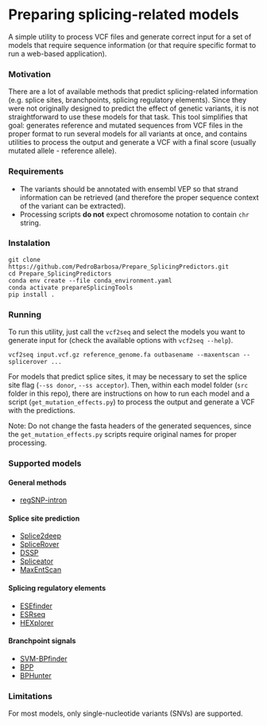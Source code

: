 # Preparing splicing-related models
A simple utility to process VCF files and generate correct input for a set of models that require sequence information (or that require specific format to run a web-based application).

### Motivation
There are a lot of available methods that predict splicing-related information (e.g. splice sites, branchpoints, splicing regulatory elements). Since they were not originally designed to predict the effect of genetic variants, it is not straightforward to use these models for that task. This tool simplifies that goal: generates reference and mutated sequences from VCF files in the proper format to run several models for all variants at once, and contains utilities to process the output and generate a VCF with a final score (usually mutated allele - reference allele).

### Requirements 
* The variants should be annotated with ensembl VEP so that strand information can be retrieved (and therefore the proper sequence context of the variant can be extracted).
* Processing scripts **do not** expect chromosome notation to contain `chr` string.


### Instalation
```
git clone https://github.com/PedroBarbosa/Prepare_SplicingPredictors.git
cd Prepare_SplicingPredictors
conda env create --file conda_environment.yaml 
conda activate prepareSplicingTools
pip install .
```
### Running 
To run this utility, just call the `vcf2seq` and select the models you want to generate input for (check the available options with `vcf2seq --help`).
```
vcf2seq input.vcf.gz reference_genome.fa outbasename --maxentscan --splicerover ...
```

For models that predict splice sites, it may be necessary to set the splice site flag (`--ss donor`, `--ss acceptor`).
Then, within each model folder (`src` folder in this repo), there are instructions on how to run each model and a script (`get_mutation_effects.py`) to process the output and generate a VCF with the predictions.

Note: Do not change the fasta headers of the generated sequences, since the `get_mutation_effects.py` scripts require original names for proper processing.

### Supported models
#### General methods
* [regSNP-intron](https://genomebiology.biomedcentral.com/articles/10.1186/s13059-019-1847-4)
  
#### Splice site prediction
* [Splice2deep](https://www.sciencedirect.com/science/article/pii/S2590158320300097)
* [SpliceRover](https://pubmed.ncbi.nlm.nih.gov/29931149/)
* [DSSP](https://www.ncbi.nlm.nih.gov/pmc/articles/PMC7265986/)
* [Spliceator](https://bmcbioinformatics.biomedcentral.com/articles/10.1186/s12859-021-04471-3)
* [MaxEntScan](https://github.com/kepbod/maxentpy)

#### Splicing regulatory elements
* [ESEfinder](https://www.ncbi.nlm.nih.gov/pmc/articles/PMC169022/)
* [ESRseq](https://www.ncbi.nlm.nih.gov/pmc/articles/PMC3149502/)
* [HEXplorer](https://pubmed.ncbi.nlm.nih.gov/25147205/)

#### Branchpoint signals
* [SVM-BPfinder](https://journals.plos.org/ploscompbiol/article?id=10.1371/journal.pcbi.1001016)
* [BPP](https://academic.oup.com/bioinformatics/article/33/20/3166/3870482)
* [BPHunter](https://www.pnas.org/doi/10.1073/pnas.2211194119)
  
### Limitations
For most models, only single-nucleotide variants (SNVs) are supported.
